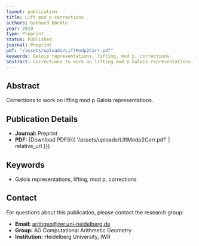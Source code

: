 ```yaml
---
layout: publication
title: Lift mod p corrections
authors: Gebhard Böckle
year: 2019
type: Preprint
status: Published
journal: Preprint
pdf: "/assets/uploads/LiftModp2Corr.pdf"
keywords: Galois representations, lifting, mod p, corrections
abstract: Corrections to work on lifting mod p Galois representations.
---
```

## Abstract

Corrections to work on lifting mod p Galois representations.

## Publication Details

- **Journal:** Preprint
- **PDF:** [Download PDF]({{ '/assets/uploads/LiftModp2Corr.pdf' | relative_url }})

## Keywords

- Galois representations, lifting, mod p, corrections


## Contact

For questions about this publication, please contact the research group:
- **Email:** arithgeo@iwr.uni-heidelberg.de
- **Group:** AG Computational Arithmetic Geometry
- **Institution:** Heidelberg University, IWR